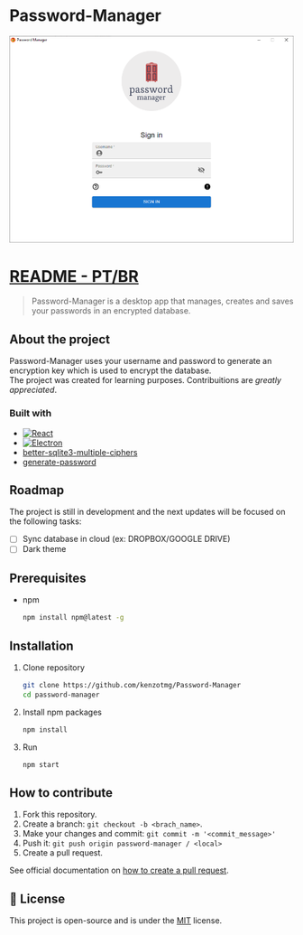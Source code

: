 # Password-Manager

<!---Esses são exemplos. Veja https://shields.io para outras pessoas ou para personalizar este conjunto de escudos. Você pode querer incluir dependências, status do projeto e informações de licença aqui--->


<img src="initial_image.png" alt="password manager">

# [README - PT/BR](README_PTBR.md)

> Password-Manager is a desktop app that manages, creates and saves your passwords in an encrypted database.

## About the project

Password-Manager uses your username and password to generate an encryption key which is used to encrypt the database.<br>
The project was created for learning purposes. Contribuitions are *greatly appreciated*.


### Built with
* [![React][React.js]][React-url]
* [![Electron][Electron.js]][Electron-url]
* [better-sqlite3-multiple-ciphers](https://github.com/m4heshd/better-sqlite3-multiple-ciphers)
* [generate-password](https://github.com/brendanashworth/generate-password)

## Roadmap

The project is still in development and the next updates will be focused on the following tasks:

- [ ] Sync database in cloud (ex: DROPBOX/GOOGLE DRIVE)
- [ ] Dark theme

## Prerequisites

* npm
  ```sh
  npm install npm@latest -g
  ```

## Installation

1. Clone repository
    ```sh
    git clone https://github.com/kenzotmg/Password-Manager
    cd password-manager
    ```
2. Install npm packages
    ```sh
    npm install
    ```
3. Run
    ```sh
    npm start
    ```

## How to contribute
<!---Se o seu README for longo ou se você tiver algum processo ou etapas específicas que deseja que os contribuidores sigam, considere a criação de um arquivo CONTRIBUTING.md separado--->
1. Fork this repository.
2. Create a branch: `git checkout -b <brach_name>`.
3. Make your changes and commit: `git commit -m '<commit_message>'`
4. Push it: `git push origin password-manager / <local>`
5. Create a pull request.

See official documentation on [how to create a pull request](https://help.github.com/en/github/collaborating-with-issues-and-pull-requests/creating-a-pull-request).

## 📝 License

This project is open-source and is under the [MIT](LICENSE.md) license.


[React.js]: https://img.shields.io/badge/React-20232A?style=for-the-badge&logo=react&logoColor=61DAFB
[React-url]: https://reactjs.org/
[Electron.js]: https://img.shields.io/badge/-Electron-61DAFB?style=for-the-badge&logo=Electron&logoColor=20232A
[Electron-url]: https://www.electronjs.org